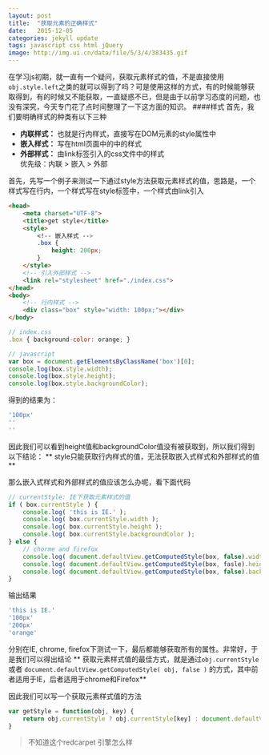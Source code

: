 ```yaml
---
layout: post
title:  "获取元素的正确样式"
date:   2015-12-05
categories: jekyll update
tags: javascript css html jQuery
image: http://img.ui.cn/data/file/5/3/4/383435.gif
---
```

在学习js初期，就一直有一个疑问，获取元素样式的值，不是直接使用
`obj.style.left`之类的就可以得到了吗？可是使用这样的方式，有的时候能够获取得到，有的时候又不能获取，一直疑惑不已，但是由于以前学习态度的问题，也没有深究，今天专门花了点时间整理了一下这方面的知识。
####样式
首先，我们要明确样式的种类有以下三种  
- **内联样式：** 也就是行内样式，直接写在DOM元素的style属性中  
- **嵌入样式：** 写在html页面中的<style></style>中的样式  
- **外部样式：** 由link标签引入的css文件中的样式  
优先级：内联 > 嵌入 > 外部  

首先，先写一个例子来测试一下通过style方法获取元素样式的值，思路是，一个样式写在行内，一个样式写在style标签中，一个样式由link引入

```html
<head>
    <meta charset="UTF-8">
    <title>get style</title>
    <style>
        <!-- 嵌入样式 -->
        .box {
            height: 200px;
        }
    </style>
    <!-- 引入外部样式 -->
    <link rel="stylesheet" href="./index.css">
</head>
<body>
    <!-- 行内样式 -->
    <div class="box" style="width: 100px;"></div>
</body>
```

```js
// index.css
.box { background-color: orange; }
```
```js
// javascript
var box = document.getElementsByClassName('box')[0];
console.log(box.style.width);
console.log(box.style.height);
console.log(box.style.backgroundColor);
```
得到的结果为：

```js
'100px'
''
''
```
因此我们可以看到height值和backgroundColor值没有被获取到，所以我们得到以下结论：
** style只能获取行内样式的值，无法获取嵌入式样式和外部样式的值 **

那么嵌入式样式和外部样式的值应该怎么办呢，看下面代码

```js
// currentStyle: IE下获取元素样式的值
if ( box.currentStyle ) {
    console.log( 'this is IE.' );
    console.log( box.currentStyle.width );
    console.log( box.currentStyle.height );
    console.log( box.currentStyle.backgroundColor );
} else {
    // chorme and firefox
    console.log( document.defaultView.getComputedStyle(box, false).width );
    console.log( document.defaultView.getComputedStyle(box, fasle).height );
    console.log( document.defaultView.getComputedStyle(box, false).backgroundColor );
}
```
输出结果

```js
'this is IE.'
'100px'
'200px'
'orange'
```

分别在IE, chrome, firefox下测试一下，最后都能够获取所有的属性。非常好，于是我们可以得出结论
** 获取元素样式值的最佳方式，就是通过`obj.currentStyle` 或者
`document.defaultView.getComputedStyle( obj, false )` 的方式，其中前者适用于IE，后者适用于chrome和Firefox**

因此我们可以写一个获取元素样式值的方法

```js
var getStyle = function(obj, key) {
    return obj.currentStyle ? obj.currentStyle[key] : document.defaultView.getComputedStyle( obj, false )[key];
}
```

> 不知道这个redcarpet 引擎怎么样
